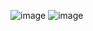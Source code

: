 ![image](https://user-images.githubusercontent.com/73870004/166554034-a1cafe47-5f5e-49b8-932d-190a0951b7d6.png)
![image](https://user-images.githubusercontent.com/73870004/166554145-fd95296f-5bdf-4d3c-a7fe-5ef538f02902.png)
